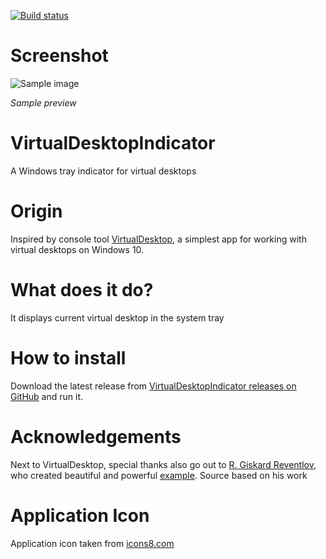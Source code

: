 [![Build status](https://ci.appveyor.com/api/projects/status/28spgc5ew3ga81rj?svg=true)](https://ci.appveyor.com/project/reserfodium/virtualdesktopindicator)

# Screenshot #
![Sample image](sample.png)

*Sample preview*

# VirtualDesktopIndicator #
A Windows tray indicator for virtual desktops

# Origin #
Inspired by console tool [VirtualDesktop](https://github.com/MScholtes/VirtualDesktop "VirtualDesktop"), a simplest app for working with virtual desktops on Windows 10.

# What does it do? #
It displays current virtual desktop in the system tray

# How to install #
Download the latest release from [VirtualDesktopIndicator releases on GitHub](https://github.com/flaflo/VirtualDesktopIndicator/releases "VirtualDesktopIndicator on GitHub") and run it.

# Acknowledgements #
Next to VirtualDesktop, special thanks also go out to [R. Giskard Reventlov](https://www.codeproject.com/script/Membership/View.aspx?mid=46383 "R. Giskard Reventlov on CodeProject"), who created beautiful and powerful [example](https://www.codeproject.com/Articles/290013/Formless-System-Tray-Application "Formless System Tray Application"). Source based on his work

# Application Icon #
Application icon taken from [icons8.com](https://icons8.com/)
